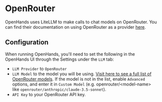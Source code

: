 # OpenRouter

OpenHands uses LiteLLM to make calls to chat models on OpenRouter. You can find their documentation on using
OpenRouter as a provider [here](https://docs.litellm.ai/docs/providers/openrouter).

## Configuration

When running OpenHands, you'll need to set the following in the OpenHands UI through the Settings under the `LLM` tab:
* `LLM Provider` to `OpenRouter`
* `LLM Model` to the model you will be using.
[Visit here to see a full list of OpenRouter models](https://openrouter.ai/models).
If the model is not in the list, enable `Advanced` options, and enter it in
`Custom Model` (e.g. openrouter/&lt;model-name&gt; like `openrouter/anthropic/claude-3.5-sonnet`).
* `API Key` to your OpenRouter API key.
